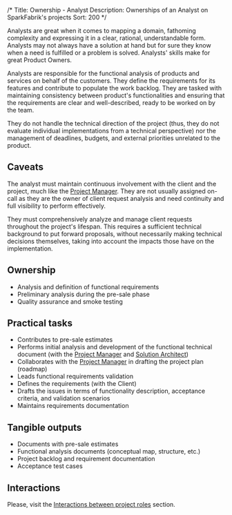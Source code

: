 /*
Title: Ownership - Analyst
Description: Ownerships of an Analyst on SparkFabrik's projects
Sort: 200
*/

Analysts are great when it comes to mapping a domain, fathoming complexity and expressing it in a clear, rational, understandable form. Analysts may not always have a solution at hand but for sure they know when a need is fulfilled or a problem is solved. Analysts' skills make for great Product Owners.

Analysts are responsible for the functional analysis of products and services on behalf of the customers. They define the requirements for its features and contribute to populate the work backlog. They are tasked with maintaining consistency between product's functionalities and ensuring that the requirements are clear and well-described, ready to be worked on by the team.

They do not handle the technical direction of the project (thus, they do not evaluate individual implementations from a technical perspective) nor the management of deadlines, budgets, and external priorities unrelated to the product.

## Caveats

The analyst must maintain continuous involvement with the client and the project, much like the [Project Manager](/resources/projectroles-acc-project-manager). They are not usually assigned on-call as they are the owner of client request analysis and need continuity and full visibility to perform effectively.

They must comprehensively analyze and manage client requests throughout the project's lifespan. This requires a sufficient technical background to put forward proposals, without necessarily making technical decisions themselves, taking into account the impacts those have on the implementation.

## Ownership

* Analysis and definition of functional requirements
* Preliminary analysis during the pre-sale phase
* Quality assurance and smoke testing

## Practical tasks

* Contributes to pre-sale estimates
* Performs initial analysis and development of the functional technical document (with the [Project Manager](/resources/projectroles-acc-project-manager) and [Solution Architect](/resources/projectroles-acc-architect))
* Collaborates with the [Project Manager](/resources/projectroles-acc-project-manager) in drafting the project plan (roadmap)
* Leads functional requirements validation
* Defines the requirements (with the Client)
* Drafts the issues in terms of functionality description, acceptance criteria, and validation scenarios
* Maintains requirements documentation

## Tangible outputs

* Documents with pre-sale estimates
* Functional analysis documents (conceptual map, structure, etc.)
* Project backlog and requirement documentation
* Acceptance test cases

## Interactions

Please, visit the [Interactions between project roles](/organization/operations#interactions-between-development-project-roles) section.

